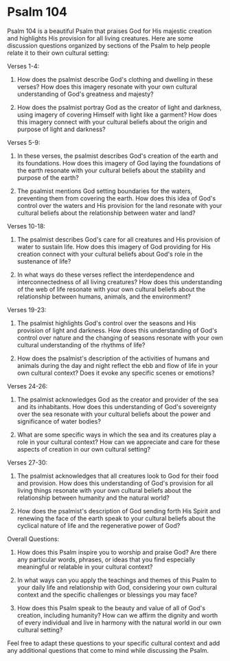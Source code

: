 # Psalm 104

Psalm 104 is a beautiful Psalm that praises God for His majestic creation and highlights His provision for all living creatures. Here are some discussion questions organized by sections of the Psalm to help people relate it to their own cultural setting:

Verses 1-4:

1. How does the psalmist describe God's clothing and dwelling in these verses? How does this imagery resonate with your own cultural understanding of God's greatness and majesty?

2. How does the psalmist portray God as the creator of light and darkness, using imagery of covering Himself with light like a garment? How does this imagery connect with your cultural beliefs about the origin and purpose of light and darkness?

Verses 5-9:

1. In these verses, the psalmist describes God's creation of the earth and its foundations. How does this imagery of God laying the foundations of the earth resonate with your cultural beliefs about the stability and purpose of the earth?

2. The psalmist mentions God setting boundaries for the waters, preventing them from covering the earth. How does this idea of God's control over the waters and His provision for the land resonate with your cultural beliefs about the relationship between water and land?

Verses 10-18:

1. The psalmist describes God's care for all creatures and His provision of water to sustain life. How does this imagery of God providing for His creation connect with your cultural beliefs about God's role in the sustenance of life?

2. In what ways do these verses reflect the interdependence and interconnectedness of all living creatures? How does this understanding of the web of life resonate with your own cultural beliefs about the relationship between humans, animals, and the environment?

Verses 19-23:

1. The psalmist highlights God's control over the seasons and His provision of light and darkness. How does this understanding of God's control over nature and the changing of seasons resonate with your own cultural understanding of the rhythms of life?

2. How does the psalmist's description of the activities of humans and animals during the day and night reflect the ebb and flow of life in your own cultural context? Does it evoke any specific scenes or emotions?

Verses 24-26:

1. The psalmist acknowledges God as the creator and provider of the sea and its inhabitants. How does this understanding of God's sovereignty over the sea resonate with your cultural beliefs about the power and significance of water bodies?

2. What are some specific ways in which the sea and its creatures play a role in your cultural context? How can we appreciate and care for these aspects of creation in our own cultural setting?

Verses 27-30:

1. The psalmist acknowledges that all creatures look to God for their food and provision. How does this understanding of God's provision for all living things resonate with your own cultural beliefs about the relationship between humanity and the natural world?

2. How does the psalmist's description of God sending forth His Spirit and renewing the face of the earth speak to your cultural beliefs about the cyclical nature of life and the regenerative power of God?

Overall Questions:

1. How does this Psalm inspire you to worship and praise God? Are there any particular words, phrases, or ideas that you find especially meaningful or relatable in your cultural context?

2. In what ways can you apply the teachings and themes of this Psalm to your daily life and relationship with God, considering your own cultural context and the specific challenges or blessings you may face?

3. How does this Psalm speak to the beauty and value of all of God's creation, including humanity? How can we affirm the dignity and worth of every individual and live in harmony with the natural world in our own cultural setting?

Feel free to adapt these questions to your specific cultural context and add any additional questions that come to mind while discussing the Psalm.